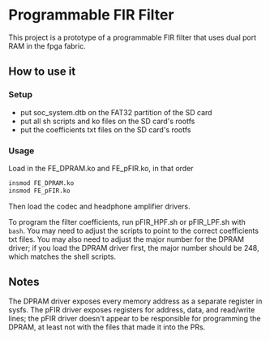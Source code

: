# Programmable FIR Filter
This project is a prototype of a programmable FIR filter that uses dual port RAM in the fpga fabric. 

## How to use it
### Setup
- put soc_system.dtb on the FAT32 partition of the SD card
- put all sh scripts and ko files on the SD card's rootfs
- put the coefficients txt files on the SD card's rootfs

### Usage
Load in the FE_DPRAM.ko and FE_pFIR.ko, in that order
```bash
insmod FE_DPRAM.ko
insmod FE_pFIR.ko
```
Then load the codec and headphone amplifier drivers.

To program the filter coefficients, run pFIR_HPF.sh or pFIR_LPF.sh with `bash`. 
You may need to adjust the scripts to point to the correct coefficients txt files. 
You may also need to adjust the major number for the DPRAM driver; if you load the 
DPRAM driver first, the major number should be 248, which matches the shell scripts.


## Notes
The DPRAM driver exposes every memory address as a separate register in sysfs. 
The pFIR driver exposes registers for address, data, and read/write lines; the pFIR
driver doesn't appear to be responsible for programming the DPRAM, at least not 
with the files that made it into the PRs. 
